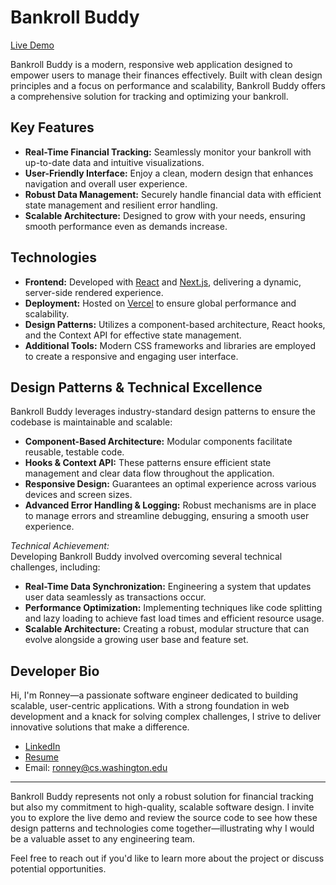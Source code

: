 # Bankroll Buddy

[Live Demo](https://bankroll-buddy.vercel.app/)

Bankroll Buddy is a modern, responsive web application designed to empower users to manage their finances effectively. Built with clean design principles and a focus on performance and scalability, Bankroll Buddy offers a comprehensive solution for tracking and optimizing your bankroll.

## Key Features

- **Real-Time Financial Tracking:** Seamlessly monitor your bankroll with up-to-date data and intuitive visualizations.
- **User-Friendly Interface:** Enjoy a clean, modern design that enhances navigation and overall user experience.
- **Robust Data Management:** Securely handle financial data with efficient state management and resilient error handling.
- **Scalable Architecture:** Designed to grow with your needs, ensuring smooth performance even as demands increase.

## Technologies

- **Frontend:** Developed with [React](https://reactjs.org/) and [Next.js](https://nextjs.org/), delivering a dynamic, server-side rendered experience.
- **Deployment:** Hosted on [Vercel](https://vercel.com/) to ensure global performance and scalability.
- **Design Patterns:** Utilizes a component-based architecture, React hooks, and the Context API for effective state management.
- **Additional Tools:** Modern CSS frameworks and libraries are employed to create a responsive and engaging user interface.

## Design Patterns & Technical Excellence

Bankroll Buddy leverages industry-standard design patterns to ensure the codebase is maintainable and scalable:

- **Component-Based Architecture:** Modular components facilitate reusable, testable code.
- **Hooks & Context API:** These patterns ensure efficient state management and clear data flow throughout the application.
- **Responsive Design:** Guarantees an optimal experience across various devices and screen sizes.
- **Advanced Error Handling & Logging:** Robust mechanisms are in place to manage errors and streamline debugging, ensuring a smooth user experience.

*Technical Achievement:*  
Developing Bankroll Buddy involved overcoming several technical challenges, including:
- **Real-Time Data Synchronization:** Engineering a system that updates user data seamlessly as transactions occur.
- **Performance Optimization:** Implementing techniques like code splitting and lazy loading to achieve fast load times and efficient resource usage.
- **Scalable Architecture:** Creating a robust, modular structure that can evolve alongside a growing user base and feature set.

## Developer Bio

Hi, I'm Ronney—a passionate software engineer dedicated to building scalable, user-centric applications. With a strong foundation in web development and a knack for solving complex challenges, I strive to deliver innovative solutions that make a difference.

- [LinkedIn](https://www.linkedin.com/in/ronneydo/)
- [Resume](https://docs.google.com/document/d/1LrOxb1h5nHf0gbXTiCUulH64IVjJRTscKFopmrgyouE/edit?tab=t.0)
- Email: ronney@cs.washington.edu

---

Bankroll Buddy represents not only a robust solution for financial tracking but also my commitment to high-quality, scalable software design. I invite you to explore the live demo and review the source code to see how these design patterns and technologies come together—illustrating why I would be a valuable asset to any engineering team.

Feel free to reach out if you'd like to learn more about the project or discuss potential opportunities.
